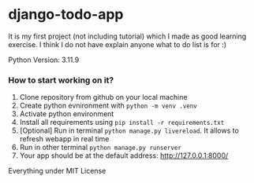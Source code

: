 # django-todo-app

It is my first project (not including tutorial) which I made as good learning exercise. I think I do not have explain anyone what to do list is for :)

Python Version: 3.11.9

### How to start working on it?
1. Clone repository from github on your local machine
2. Create python evnironment with `python -m venv .venv`
3. Activate python environment
4. Install all requirements using `pip install -r requirements.txt`
5. [Optional] Run in terminal `python manage.py livereload`. It allows to refresh webapp in real time
6. Run in other terminal `python manage.py runserver`
7. Your app should be at the default address: http://127.0.0.1:8000/

Everything under MIT License
